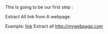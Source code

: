 This Is going to be our first step :

Extract All link from A webpage.

Example:
 <a href="http://mywebpage.com">link</a>
 Extract all http://mywebpage.com